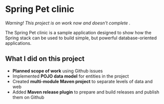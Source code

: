 # Spring Pet clinic

*Warning! This project is on work now and doesn't complete .*

The Spring Pet clinic is a sample application designed to show how the Spring stack can be used to build simple, but powerful database-oriented applications.

## What I did on this project
- **Planned scope of work** using Github issues
- Implemented **POJO data model** for entities in the project
- Created **multi-module Maven project** to separate levels of data and web
- Added **Maven release plugin** to prepare and build releases and publish them on Github 